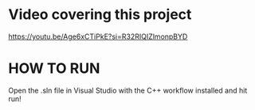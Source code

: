 # Video covering this project
https://youtu.be/Age6xCTiPkE?si=R32RIQIZlmonpBYD

# HOW TO RUN
Open the .sln file in Visual Studio with the C++ workflow installed and hit run!